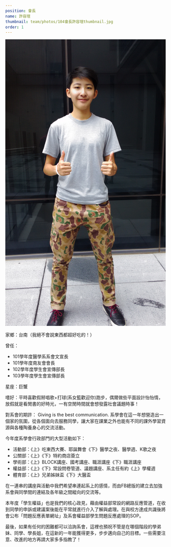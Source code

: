 ```yaml
---
position: 會長
name: 許容瑄
thumbnail: team/photos/104會長許容瑄thumbnail.jpg
order: 1
---
```

![104會長許容瑄](photos/104會長許容瑄full.jpg)

家鄉：台南（我絕不會說東西都超好吃的！）

曾任：
 - 101學年度醫學系系會文宣長
 - 101學年度南友會會長
 - 102學年度學生會宣傳部長
 - 103學年度學生會宣傳部長

星座：巨蟹

嗜好：平時喜歡假掰唱歌+打球(系女籃歡迎你)跑步，偶爾做些平面設計怡怡情，放假就是看閒書的好時光，一有空閒時間就會想發露社會議題時事！

對系會的期許：
Giving is the best communication.
系學會在這一年想營造出一個家的氛圍，從各個面向去服務同學，讓大家在課業之外也能有不同的課外學習資源與各種陶養身心的交流活動。

今年度系學會行政部門的大型活動如下：
 - 活動部：《上》吃東西大賽、耶誕舞會《下》醫學之夜、醫學週、K歌之夜
 - 公關部：《上》《下》特約商店簽立
 - 學術部：《上》BLOCK講座、國考講座、職涯講座《下》職涯講座
 - 權益部：《上》《下》常設問卷管道、議題講座、系主任有約《上》學權週
 - 體育部：《上》兄弟姊妹盃《下》大醫盃

在一連串的講座與活動中我們希望串連起系上的感情，而由FB總版的建立去加強系會與同學間的連結及各年級之間縱向的交流等。

本年度「學生權益」也是我們的核心政見，藉由權益部常設的網路反應管道，在收到同學的申訴或建議案後能在平常就進行介入了解與處理。在與校方達成共識後將會公布「問題反應表單網址」及系會權益部學生問題反應處理的SOP。

最後，如果有任何的困難都可以洽詢系會，這裡也預祝不管是在哪個階段的學弟妹、同學、學長姐，在這新的一年能獲得更多，步步邁向自己的目標。一些需要注意、改進的地方再請大家多多指教了！
